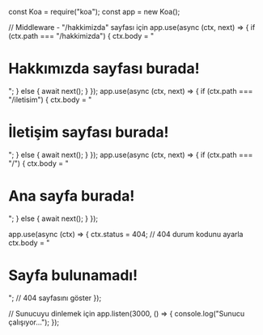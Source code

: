 const Koa = require("koa");
const app = new Koa();

// Middleware - "/hakkimizda" sayfası için
app.use(async (ctx, next) => {
  if (ctx.path === "/hakkimizda") {
    ctx.body = "<h1>Hakkımızda sayfası burada!</h1>";
  } else {
    await next();
  }
});
app.use(async (ctx, next) => {
  if (ctx.path === "/iletisim") {
    ctx.body = "<h1>İletişim sayfası burada!</h1>";
  } else {
    await next();
  }
});
app.use(async (ctx, next) => {
  if (ctx.path === "/") {
    ctx.body = "<h1>Ana sayfa burada!</h1>";
  } else {
    await next();
  }
});

app.use(async (ctx) => {
  ctx.status = 404; // 404 durum kodunu ayarla
  ctx.body = "<h1>Sayfa bulunamadı!</h1>"; // 404 sayfasını göster
});

// Sunucuyu dinlemek için
app.listen(3000, () => {
  console.log("Sunucu çalışıyor...");
});
